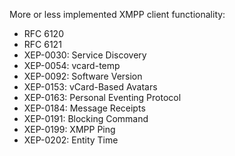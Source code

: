 More or less implemented XMPP client functionality:
* RFC 6120
* RFC 6121
* XEP-0030: Service Discovery
* XEP-0054: vcard-temp
* XEP-0092: Software Version
* XEP-0153: vCard-Based Avatars
* XEP-0163: Personal Eventing Protocol
* XEP-0184: Message Receipts
* XEP-0191: Blocking Command
* XEP-0199: XMPP Ping
* XEP-0202: Entity Time
